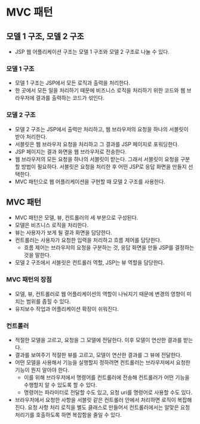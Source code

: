# MVC 패턴

## 모델 1 구조, 모델 2 구조
- JSP 웹 어플리케이션 구조는 모델 1 구조와 모델 2 구조로 나눌 수 있다.

### 모델 1 구조
- 모델 1 구조는 JSP에서 모든 로직과 출력을 처리한다.
- 한 곳에서 모든 일을 처리하기 때문에 비즈니스 로직을 처리하기 위한 코드와 웹 브라우저에 결과를 출력하는 코드가 섞인다.

### 모델 2 구조
- 모델 2 구조는 JSP에서 출력만 처리하고, 웹 브라우저의 요청을 하나의 서블릿이 받아 처리한다.
- 서블릿은 웹 브라우저 요청을 처리하고 그 결과를 JSP 페이지로 포워딩한다.
- JSP 페이지는 결과 화면을 웹 브라우저로 전송한다.
- 웹 브라우저의 모든 요청을 하나의 서블릿이 받는다. 그래서 서블릿이 요청을 구분할 방법이 필요하다. 서블릿은 요청을 처리한 후 어떤 JSP로 응답 화면을 만들지 선택한다.
- MVC 패턴으로 웹 어플리케이션을 구현할 때 모델 2 구조를 사용한다.

## MVC 패턴
- MVC 패턴은 모델, 뷰, 컨트롤러의 세 부분으로 구성된다.
- 모델은 비즈니스 로직을 처리한다.
- 뷰는 사용자가 보게 될 결과 화면을 담당한다.
- 컨트롤러는 사용자가 요청한 입력을 처리하고 흐름 제어를 담당한다.
  + 흐름 제어는 브라우저의 요청을 구분하는 것, 응답 화면을 만들 JSP를 결정하는 것을 말한다.
- 모델 2 구조에서 서블릿은 컨트롤러 역할, JSP는 뷰 역할을 담당한다.

### MVC 패턴의 장점
- 모델, 뷰, 컨트롤러로 웹 어플리케이션의 역할이 나눠지기 때문에 변경의 영향이 미치는 범위를 좁힐 수 있다.
- 유지보수 작업과 어플리케이션 확장이 쉬워진다.

### 컨트롤러
- 적절한 모델을 고르고, 요청을 그 모델에 전달한다. 이후 모델이 연산한 결과를 받는다.
- 결과를 보여주기 적절한 뷰를 고르고, 모델이 연산한 결과를 그 뷰에 전달한다.
- 어떤 모델을 사용해서 기능을 실행할지 정하려면 컨트롤러는 브라우저에서 요청한 기능이 뭔지 알아야 한다.
  + 이를 위해 브라우저에서 명령어를 컨트롤러에 전송해 컨트롤러가 어떤 기능을 수행할지 알 수 있도록 할 수 있다.
  + 명령어는 파라미터로 전달할 수도 있고, 요청 uri를 명령어로 사용할 수도 있다.
- 브라우저에서 요청한 사항을 서블릿 같은 컨트롤러 안에서 처리하면 로직이 복잡해진다. 요청 사항 처리 로직을 별도 클래스로 만들어서 컨트롤러에서는 알맞은 요청 처리기를 호출하도록 하면 복잡함을 줄일 수 있다.